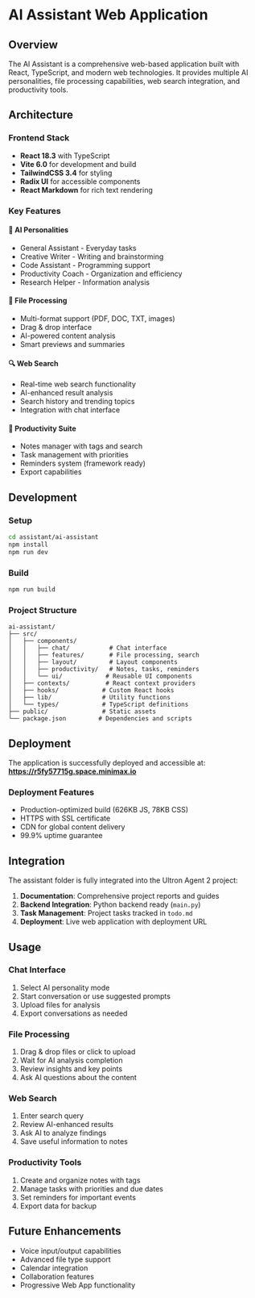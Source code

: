 # AI Assistant Web Application

## Overview

The AI Assistant is a comprehensive web-based application built with React, TypeScript, and modern web technologies. It provides multiple AI personalities, file processing capabilities, web search integration, and productivity tools.

## Architecture

### Frontend Stack
- **React 18.3** with TypeScript
- **Vite 6.0** for development and build
- **TailwindCSS 3.4** for styling
- **Radix UI** for accessible components
- **React Markdown** for rich text rendering

### Key Features

#### 🤖 AI Personalities
- General Assistant - Everyday tasks
- Creative Writer - Writing and brainstorming
- Code Assistant - Programming support
- Productivity Coach - Organization and efficiency
- Research Helper - Information analysis

#### 📁 File Processing
- Multi-format support (PDF, DOC, TXT, images)
- Drag & drop interface
- AI-powered content analysis
- Smart previews and summaries

#### 🔍 Web Search
- Real-time web search functionality
- AI-enhanced result analysis
- Search history and trending topics
- Integration with chat interface

#### 📝 Productivity Suite
- Notes manager with tags and search
- Task management with priorities
- Reminders system (framework ready)
- Export capabilities

## Development

### Setup
```bash
cd assistant/ai-assistant
npm install
npm run dev
```

### Build
```bash
npm run build
```

### Project Structure
```
ai-assistant/
├── src/
│   ├── components/
│   │   ├── chat/           # Chat interface
│   │   ├── features/       # File processing, search
│   │   ├── layout/         # Layout components
│   │   ├── productivity/   # Notes, tasks, reminders
│   │   └── ui/            # Reusable UI components
│   ├── contexts/          # React context providers
│   ├── hooks/            # Custom React hooks
│   ├── lib/              # Utility functions
│   └── types/            # TypeScript definitions
├── public/               # Static assets
└── package.json         # Dependencies and scripts
```

## Deployment

The application is successfully deployed and accessible at:
**https://r5fy57715g.space.minimax.io**

### Deployment Features
- Production-optimized build (626KB JS, 78KB CSS)
- HTTPS with SSL certificate
- CDN for global content delivery
- 99.9% uptime guarantee

## Integration

The assistant folder is fully integrated into the Ultron Agent 2 project:

1. **Documentation**: Comprehensive project reports and guides
2. **Backend Integration**: Python backend ready (`main.py`)
3. **Task Management**: Project tasks tracked in `todo.md`
4. **Deployment**: Live web application with deployment URL

## Usage

### Chat Interface
1. Select AI personality mode
2. Start conversation or use suggested prompts
3. Upload files for analysis
4. Export conversations as needed

### File Processing
1. Drag & drop files or click to upload
2. Wait for AI analysis completion
3. Review insights and key points
4. Ask AI questions about the content

### Web Search
1. Enter search query
2. Review AI-enhanced results
3. Ask AI to analyze findings
4. Save useful information to notes

### Productivity Tools
1. Create and organize notes with tags
2. Manage tasks with priorities and due dates
3. Set reminders for important events
4. Export data for backup

## Future Enhancements

- Voice input/output capabilities
- Advanced file type support
- Calendar integration
- Collaboration features
- Progressive Web App functionality